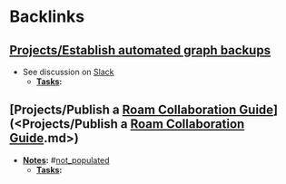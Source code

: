 
# Backlinks
## [Projects/Establish automated graph backups](<Projects/Establish automated graph backups.md>)
- See discussion on [Slack](<Slack.md>)
    - **[Tasks](<Tasks.md>):**

## [Projects/Publish a [Roam Collaboration Guide](<Roam Collaboration Guide.md>)](<Projects/Publish a [Roam Collaboration Guide](<Roam Collaboration Guide.md>).md>)
- **[Notes](<Notes.md>):** #[not_populated](<not_populated.md>)
    - **[Tasks](<Tasks.md>):**

